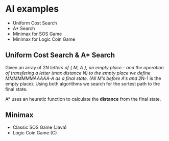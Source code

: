 # AI examples
* Uniform Cost Search
* A* Search
* Minimax for SOS Game
* Minimax for Logic Coin Game

Uniform Cost Search & A* Search
-----------

   Given an array of 2*N letters of { M, A }, an empty place - and the operation of transfering a letter (max distance N) to the empty place we define MMMMMMMAAAAA-A as a final state. (All M's before A's and 2*Ν-1 is the empty place). Using both algorithms we search for the sortest path to the final state.
  
   A* uses an heuretic function to calculate the __distance__ from the final state.
  
  
Minimax
-----------

 * Classic SOS Game (Java)
 * Logic Coin Game  (C)
   
